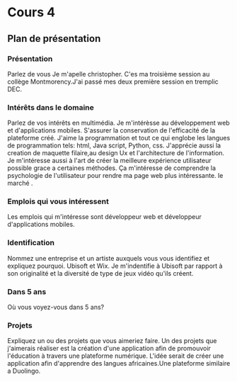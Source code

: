 # Cours 4
## Plan de présentation

### Présentation
Parlez de vous
Je m'apelle christopher. C'es ma troisième session au collège Montmorency.J'ai passé mes deux première session en tremplic DEC. 
### Intérêts dans le domaine
Parlez de vos intérêts en multimédia. 
Je m'intérèsse au développement web et d'applications mobiles. S'assurer la conservation de l'efficacité de la plateforme créé. J'aime la programmation et tout ce qui englobe les langues de programmation tels: html, Java script, Python, css. J'apprécie aussi la  creation de maquette filaire,au design Ux et l'architecture de l'information.  Je m'intéresse aussi à l'art de créer la meilleure expérience utilisateur possible grace a certaines méthodes. Ça m'intéresse de comprendre la psychologie de l'utilisateur pour rendre  ma page web plus intéressante. le marché .
### Emplois qui vous intéressent
Les emplois qui m'intéresse sont développeur web et développeur d'applications mobiles.


### Identification
Nommez une entreprise et un artiste auxquels vous vous identifiez et expliquez pourquoi. 
Ubisoft et Wix. Je m'indentifie à Ubisoft par rapport à son originalité et  la diversité de type de jeux vidéo qu'ils créent.
### Dans 5 ans
Où vous voyez-vous dans 5 ans? 

### Projets
Expliquez un ou des projets que vous aimeriez faire. Un des projets que j'aimerais réaliser est la création d'une application afin de promouvoir l'éducation à travers une plateforme numérique. L'idée serait de créer une application afin d'apprendre des langues africaines.Une plateforme similaire a Duolingo.
